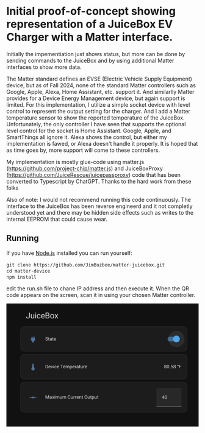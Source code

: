 # Initial proof-of-concept showing representation of a JuiceBox EV Charger with a Matter interface. 
Initially the impementiation just shows status, but more can be done by sending commands to the JuiceBox and by using
additional Matter interfaces to show more data.

The Matter standard defines an EVSE (Electric Vehicle Supply Equipment) device, but as 
of Fall 2024, none of the standard Matter controllers such as Google, Apple, Alexa, Home Assistant, etc. support it. And similarlly 
Matter provides for a Device Energy Management device, but again support is limited. For this implementation, I utilize a simple
socket device with level control to represent the output setting for the charger. And I add a Matter temperature sensor to show
the reported temperature of the JuiceBox. Unfortunately, the only controller I have seen that supports the optional level control 
for the socket is Home Assistant. Google, Apple, and SmartThings all ignore it. Alexa shows the control, but either my implementation
is fawed, or Alexa doesn't handle it properly. It is hoped that as time goes by, more support will come to these controllers.

My implementation is mostly glue-code using matter.js (https://github.com/project-chip/matter.js) and 
JuiceBoxProxy (https://github.com/JuiceRescue/juicepassproxy) code that has been converted to Typescript by ChatGPT.  Thanks to the
hard work from these folks

Also of note: I would not recommend running this code continuously. The interface to the JuiceBox has been reverse engineerd and it
not completly understood yet and there may be hidden side effects such as writes to the internal EEPROM that could cause wear.


## Running

If you have [Node.js](https://nodejs.org/) installed you can run yourself:

```
git clone https://github.com/JimBuzbee/matter-juicebox.git
cd matter-device
npm install
```

edit the run.sh file to chane IP address and then execute it. When the QR code appears on the screen, scan it in using
your chosen Matter controller.

![JuiceBox Display Using Home Assistant](screenshot.png "JuiceBox Display Using Home Assistant")



